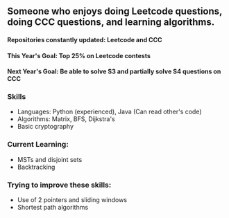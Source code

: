 <html>
<body>
  <h2>Someone who enjoys doing Leetcode questions, doing CCC questions, and learning algorithms.</h2>
  <h4>Repositories constantly updated: Leetcode and CCC</h4>
  <h4>This Year's Goal: Top 25% on Leetcode contests</h4>
  <h4>Next Year's Goal: Be able to solve S3 and partially solve S4 questions on CCC</h4>
  
  <h3>Skills</h3>
  <ul>
    <li>Languages: Python (experienced), Java (Can read other's code)</li>
    <li>Algorithms: Matrix, BFS, Dijkstra's</li>
    <li>Basic cryptography</li>
  </ul>
  
  <h3>Current Learning:</h3>
  <ul>
    <li>MSTs and disjoint sets</li>
    <li>Backtracking</li>
  </ul>
  
  <h3>Trying to improve these skills:</h3>
  <ul>
    <li>Use of 2 pointers and sliding windows</li>
    <li>Shortest path algorithms</li>
  </ul>
</body>
</html>
